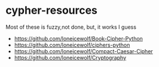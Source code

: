 # cypher-resources
Most of these is fuzzy,not done, but, it works I guess 
- https://github.com/loneicewolf/Book-Cipher-Python
- https://github.com/loneicewolf/ciphers-python
- https://github.com/loneicewolf/Compact-Caesar-Cipher
- https://github.com/loneicewolf/Cryptography
